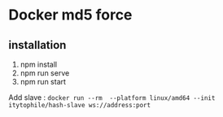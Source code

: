 # Docker md5 force

## installation

1. npm install
2. npm run serve
3. npm run start

Add slave : ```docker run --rm  --platform linux/amd64 --init itytophile/hash-slave ws://address:port```
